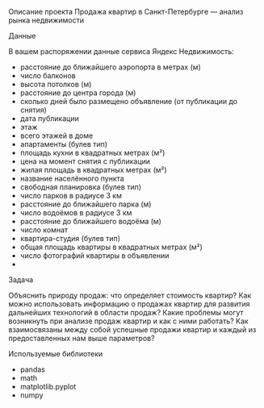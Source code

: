 Описание проекта 
Продажа квартир в Санкт-Петербурге — анализ рынка недвижимости

Данные

В вашем распоряжении данные сервиса Яндекс Недвижимость:

- расстояние до ближайшего аэропорта в метрах (м)
- число балконов
- высота потолков (м)
- расстояние до центра города (м)
- сколько дней было размещено объявление (от публикации до снятия)
- дата публикации
- этаж
- всего этажей в доме
- апартаменты (булев тип)
- площадь кухни в квадратных метрах (м²)
- цена на момент снятия с публикации
- жилая площадь в квадратных метрах (м²)
- название населённого пункта
- свободная планировка (булев тип)
- число парков в радиусе 3 км
- расстояние до ближайшего парка (м)
- число водоёмов в радиусе 3 км
- расстояние до ближайшего водоёма (м)
- число комнат
- квартира-студия (булев тип)
- общая площадь квартиры в квадратных метрах (м²)
- число фотографий квартиры в объявлении
- 
Задача

Объяснить природу продаж: что определяет стоимость квартир? Как можно использовать информацию о продажах квартир для развития дальнейших технологий в области продаж? Какие проблемы могут возникнуть при анализе продаж квартир и как с ними работать? Как взаимосвязаны между собой успешные продажи квартир и каждый из предоставленных нам выше параметров?

Используемые библиотеки

- pandas
- math
- matplotlib.pyplot
- numpy
